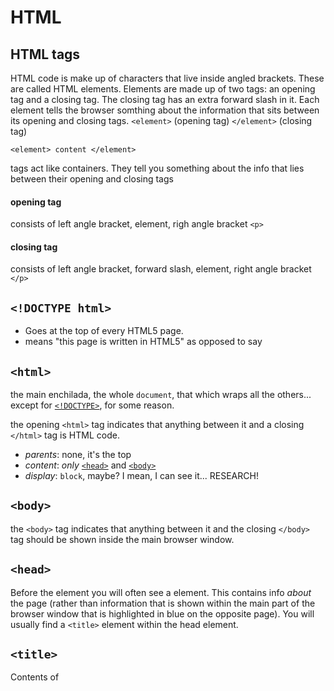 # HTML

## HTML tags
HTML code is make up of characters that live inside angled brackets. These are called HTML elements. Elements are made up of two tags: an opening tag and a closing tag. The closing tag has an extra forward slash in it. Each element tells the browser somthing about the information that sits between its opening and closing tags.
`<element>` (opening tag) `</element>` (closing tag)
```
<element> content </element>
```
tags act like containers. They tell you something about the info that lies between their opening and closing tags
#### opening tag
consists of left angle bracket, element, righ angle bracket `<p>`
#### closing tag
consists of left angle bracket, forward slash, element, right angle bracket `</p>`

## `<!DOCTYPE html>`
* Goes at the top of every HTML5 page.
* means "this page is written in HTML5" as opposed to say

## `<html>`

the main enchilada, the whole `document`, that which wraps all the others... except for [`<!DOCTYPE>`](#doctype), for some reason.

the opening `<html>` tag indicates that anything between it and a closing `</html>` tag is HTML code.

* _parents_: none, it's the top
* _content_: _only_ [`<head>`](#head) and [`<body>`](#body)
* _display_: `block`, maybe? I mean, I can see it... RESEARCH!

## `<body>`
the `<body>` tag indicates that anything between it and the closing `</body>` tag should be shown inside the main browser window.

## `<head>`
Before the <body> element you will often see a <head> element. This contains info _about_ the page (rather than information that is shown within the main part of the browser window that is highlighted in blue on the opposite page). You will usually find a `<title>` element within the head element.

## `<title>`
Contents of <title> element are either shown in the top of the browser, above where you usually type in the url of the page you want to visit, or the tab for the page.

### Attributes
Attributes provide aditional info about the contents of an element. They appear on the opening tag of the element and are made up of two parts: a _name_ and a _value_, seperated by an equals sign.

* Attribute _name_ indicates what kind of extra info you are supplying about the elements content. It should be written in lowercase.
* The values is the info for the attribute. It should be placed in double quotes. different attributes can have different values.

`<p lang="en-us">`

* `class` -- a space-separated list of category names
* . . .

. . .

## `<div>`

A generic page division that should only be used if no other, more semantic choice is appropriate... and because @al-the-x might kill me if I do when I could use [`<section>`](#section) instead.

* _parents_: anything that accepts [Flow Content][1], which is apparently a lot of things.
* _content_: any [Flow Contant][1], palpable content (WTF?)
* _display_: `block`

. . .

## `<strong>`
indiacates that its content that has strong inportance. The words contained in this element might be said with strong emphasis.
* inline

## `<em>`
indicates emphasis that subtly changes the meaning of a sentence.
* inline

## `<blockquote>`
used for longer quotes that take up an entire paragraph. (<p> is still used inside the <blockquote> element).

## `<q>`
use for shorter quotes that sit within a paragraph. Browsers are supposed to put quotes around the <q> element

## `<s>`
indicates someting is no longer accurate or relevant but should not be deleted (strikethrough)

## `<ins>` & `<del>`
used to show content that has been inserted into a document while the <del> element can show text that has been deleted from it. The content from an <ins> element is usually underlined, while the content of a <del> eleent can show text that has been deleted from it.

## Lists
HTML Provides us with 3 diff types of lists:

### Ordered Lists:
each item in the list is numbered.
##### `<ol>`
ordered list is created with the `<ol>` element
##### `<li>`
* each item in the list is places between an opening and closing `<li>` tag (list item).
* browsers indent lists by default.

### Unordered Lists:
begin with a bullet point rather than a character that indicates order.
##### `<ul>`
unordered list created with the `<ul>` element.
##### `<li>`
* each item in the list is placed between an opening and closing `<li>` tag.

### Definition Lists:
made up of a set of terms along with the definitions for each of those terms.
```
<dl>
  <dt>Sashimi</dt>
  <dd>Sliced raw fish that is served w/ condiments such as shredded daikon raddish or ginger root, wasabi and soy sauce</dd>
```
##### `<dl>`
* Definition list is created with the `<dl>` element and usually consists of a series of terms and their definitions.
* inside the `<dl>` element you will usually see pairs of `<dt>` and `<dd>` elements
##### `<dt>`
Used to contain the term being defined (the definition term).
##### `<dd>`
Used to contain the definition.

## Interactive Form Elements
HTML borrows the concept of a form to refer to different elements that allow you to collect information from visitors to your site.
##### `<form>`
Form controls live inisde a <form> element. This element should always carry the `action` attribute and will usually have a `menthod` and `id` attribute too.
* `action` : Every <form> element requires an action attribute. Its value is the URL for the page on the server that will received the info in the form when it is submitted.
* `method`: forms can be sent using one of 2 methods:
  * `get` the values from the form are added to the end of the URL specified in the action attribute. The get method is ideal for short forms (such as search boxes) and when you are just retrieving data from the web server (not sending info that should be added or deleted from a database)
  * `post` the values are sent in what are known as HTTP headers. You should use post method if your form:
      * allows  users to upload a file
      * is very long
      * contains sensitive data (ex. passwords)
      * adds info to, or deletes information from a data base.
* `id` value is used to id the for distinctly from other elements on the page.

##### `<input>`
used to create several different form controls. The value of the type attribute determines what kind of input they will be creating.
* `type="text"` when the type attribute has a value of tet, it creates a single line text input
* `name` when users enter info into a form, the server needs to know which form control each piece of data was entered into. Therefore, each control requires a name attribute. The value of this attribute identifies the form control and is sent along with the info they enter to the server.
* `maxlength` limits the number of characters a user may enter into the text field. Its value is the number of characters they may enter.
* `size` side attribute should not be used on new forms. It was used in older forms to indicate the width of the text input (measured by the number of charaters that would be seen)

Other types of input: "password", <textarea>, "radio", "checkbox", <select>, "file", "submit", "image", "hidden"

##### `<label>`
Each form control should have its own label element as this makes the form accessible to vision-impaired users. The <label> element can be used in one of 2 ways:
  1. Wrap around both the text and description and the form input
  1. be kept separate from the form control and use the for attribute to indicate which form control it is a label for

###### Footnotes

[1](https://developer.mozilla.org/en-US/docs/Web/Guide/HTML/Content_categories#Flow_content)
